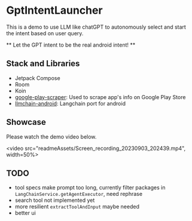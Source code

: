 # GptIntentLauncher
This is a demo to use LLM like chatGPT to autonomously select and start the intent based on user query.

** Let the GPT intent to be the real android intent! **

## Stack and Libraries
* Jetpack Compose
* Room
* Koin
* [google-play-scraper](https://github.com/arthur3486/google-play-scraper-kotlin): Used to scrape app's info on Google Play Store
* [llmchain-android](https://github.com/wangmuy/llmchain/tree/android): Langchain port for android

## Showcase
Please watch the demo video below.

<video src="readmeAssets/Screen_recording_20230903_202439.mp4", width=50%>

## TODO
* tool specs make prompt too long, currently filter packages in `LangChainService.getAgentExecutor`, need rephrase
* search tool not implemented yet
* more resilient `extractToolAndInput` maybe needed
* better ui
